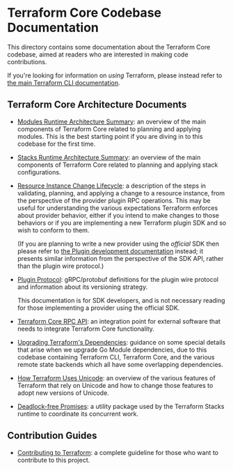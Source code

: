 # Terraform Core Codebase Documentation

This directory contains some documentation about the Terraform Core codebase,
aimed at readers who are interested in making code contributions.

If you're looking for information on _using_ Terraform, please instead refer
to [the main Terraform CLI documentation](https://developer.hashicorp.com/terraform/cli).

## Terraform Core Architecture Documents

* [Modules Runtime Architecture Summary](./architecture.md): an overview of the
  main components of Terraform Core related to planning and applying modules.
  This is the best starting point if you are diving in to this codebase for the
  first time.

* [Stacks Runtime Architecture Summary](../internal/stacks/README.md): an
  overview of the main components of Terraform Core related to planning and
  applying stack configurations.

* [Resource Instance Change Lifecycle](./resource-instance-change-lifecycle.md):
  a description of the steps in validating, planning, and applying a change
  to a resource instance, from the perspective of the provider plugin RPC
  operations. This may be useful for understanding the various expectations
  Terraform enforces about provider behavior, either if you intend to make
  changes to those behaviors or if you are implementing a new Terraform plugin
  SDK and so wish to conform to them.

  (If you are planning to write a new provider using the _official_ SDK then
  please refer to [the Plugin development documentation](https://developer.hashicorp.com/terraform/plugin)
  instead; it presents similar information from the perspective of the SDK
  API, rather than the plugin wire protocol.)

* [Plugin Protocol](./plugin-protocol/): gRPC/protobuf definitions for the
  plugin wire protocol and information about its versioning strategy.

  This documentation is for SDK developers, and is not necessary reading for
  those implementing a provider using the official SDK.

* [Terraform Core RPC API](../internal/rpcapi/README.md): an integration point
  for external software that needs to integrate Terraform Core functionality.

* [Upgrading Terraform's Dependencies](./dependency-upgrades.md): guidance on
  some special details that arise when we upgrade Go Module dependencies, due
  to this codebase containing Terraform CLI, Terraform Core, and the various
  remote state backends which all have some overlapping dependencies.

* [How Terraform Uses Unicode](./unicode.md): an overview of the various
  features of Terraform that rely on Unicode and how to change those features
  to adopt new versions of Unicode.

* [Deadlock-free Promises](../internal/promising/README.md): a utility package
  used by the Terraform Stacks runtime to coordinate its concurrent work.

## Contribution Guides

* [Contributing to Terraform](../.github/CONTRIBUTING.md): a complete guideline for those who want to contribute to this project.
